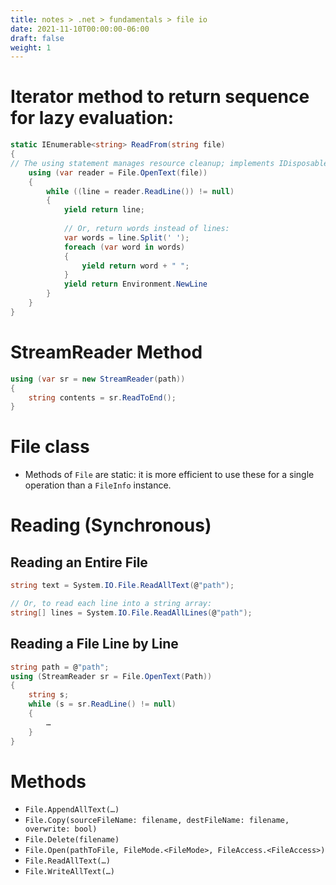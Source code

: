 ```yaml
---
title: notes > .net > fundamentals > file io
date: 2021-11-10T00:00:00-06:00
draft: false
weight: 1
---
```


# Iterator method to return sequence for lazy evaluation:
```cs
static IEnumerable<string> ReadFrom(string file) 
{
// The using statement manages resource cleanup; implements IDisposable interface; calls Dispose() to release resource even if an exception is thrown:
	using (var reader = File.OpenText(file)) 
    {		
		while ((line = reader.ReadLine()) != null) 
        {
			yield return line;
			
			// Or, return words instead of lines:
			var words = line.Split(' ');
			foreach (var word in words) 
            {
				yield return word + " ";
			}
			yield return Environment.NewLine
		}
	}
}
```

# StreamReader Method
```cs
using (var sr = new StreamReader(path)) 
{ 
	string contents = sr.ReadToEnd();
}
```

# File class
- Methods of `File` are static: it is more efficient to use these for a single operation than a `FileInfo` instance.

# Reading (Synchronous)
## Reading an Entire File
```cs
string text = System.IO.File.ReadAllText(@"path");

// Or, to read each line into a string array:
string[] lines = System.IO.File.ReadAllLines(@"path");
```

## Reading a File Line by Line
```cs
string path = @"path";
using (StreamReader sr = File.OpenText(Path)) 
{
	string s;
	while (s = sr.ReadLine() != null) 
	{
		…
	}
}
```

# Methods
- `File.AppendAllText(…)`
- `File.Copy(sourceFileName: filename, destFileName: filename, overwrite: bool)`
- `File.Delete(filename)`
- `File.Open(pathToFile, FileMode.<FileMode>, FileAccess.<FileAccess>)` 
- `File.ReadAllText(…)`
- `File.WriteAllText(…)`
